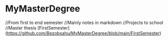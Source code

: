 # MyMasterDegree
//From first to end semester
//Mainly notes in markdown
//Projects to school
//Master thesis
[FirstSemester] (https://github.com/Bezobsahu/MyMasterDegree/blob/main/FirstSemester)

